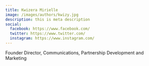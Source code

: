 ```yaml
---
title: Kwizera Mirielle
image: /images/authors/kwizy.jpg
description: this is meta description
social:
  facebook: https://www.facebook.com/
  twitter: https://www.twitter.com/
  instagram: https://www.instagram.com/
---
```

Founder Director, Communications, Partnership Development and Marketing